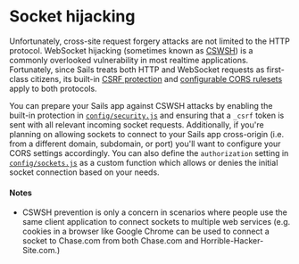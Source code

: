 # Socket hijacking

Unfortunately, cross-site request forgery attacks are not limited to the HTTP protocol.  WebSocket hijacking (sometimes known as [CSWSH](http://www.christian-schneider.net/CrossSiteWebSocketHijacking.html)) is a commonly overlooked vulnerability in most realtime applications.  Fortunately, since Sails treats both HTTP and WebSocket requests as first-class citizens, its built-in [CSRF protection](https://sailsjs.com/documentation/concepts/Security/CSRF.html) and [configurable CORS rulesets](https://sailsjs.com/documentation/concepts/Security/CORS.html) apply to both protocols.

You can prepare your Sails app against CSWSH attacks by enabling the built-in protection in [`config/security.js`](https://sailsjs.com/documentation/anatomy/myApp/config/security.js.html) and ensuring that a `_csrf` token is sent with all relevant incoming socket requests.  Additionally, if you're planning on allowing sockets to connect to your Sails app cross-origin (i.e. from a different domain, subdomain, or port) you'll want to configure your CORS settings accordingly.  You can also define the `authorization` setting in [`config/sockets.js`](https://sailsjs.com/documentation/anatomy/myApp/config/sockets.js.html) as a custom function which allows or denies the initial socket connection based on your needs.

#### Notes
+ CSWSH prevention is only a concern in scenarios where people use the same client application to connect sockets to multiple web services (e.g. cookies in a browser like Google Chrome can be used to connect a socket to Chase.com from both Chase.com and Horrible-Hacker-Site.com.)





<docmeta name="displayName" value="Socket hijacking">
